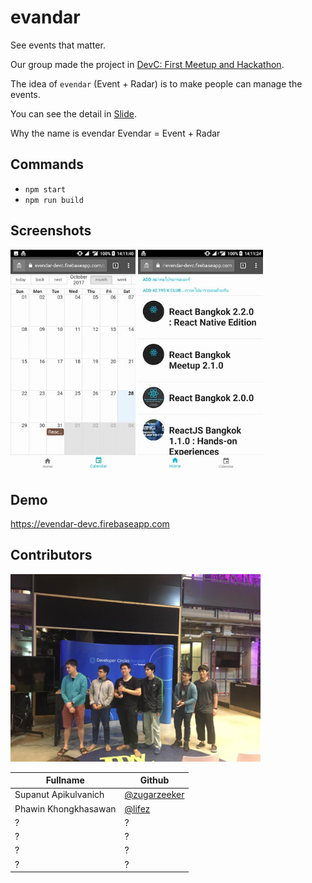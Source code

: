 # evandar
See events that matter.

Our group made the project in [DevC: First Meetup and Hackathon](https://www.facebook.com/events/148584322421822/).

The idea of `evendar` (Event + Radar) is to make people can manage the events.

You can see the detail in [Slide](https://docs.google.com/presentation/d/1z4A9jllOLAnGvwDE8gWHHYWLsnDwIVWPA3jTZltOlPE/edit?usp=sharing).

Why the name is evendar
Evendar = Event + Radar

## Commands
- `npm start`
- `npm run build`

## Screenshots
<img src="images/evendar-screenshot-1.jpg" data-canonical-src="images/evendar-screenshot-1.jpg" width="200" />
<img src="images/evendar-screenshot-2.jpg" data-canonical-src="images/evendar-screenshot-2.jpg" width="200" />

## Demo
https://evendar-devc.firebaseapp.com

## Contributors
<img src="images/evendar-team.jpg" data-canonical-src="images/evendar-team.jpg" width="400" />

Fullname | Github
------------ | -------------
Supanut Apikulvanich | [@zugarzeeker](https://github.com/zugarzeeker)
Phawin Khongkhasawan | [@lifez](https://github.com/lifez)
? | ?
? | ?
? | ?
? | ?
